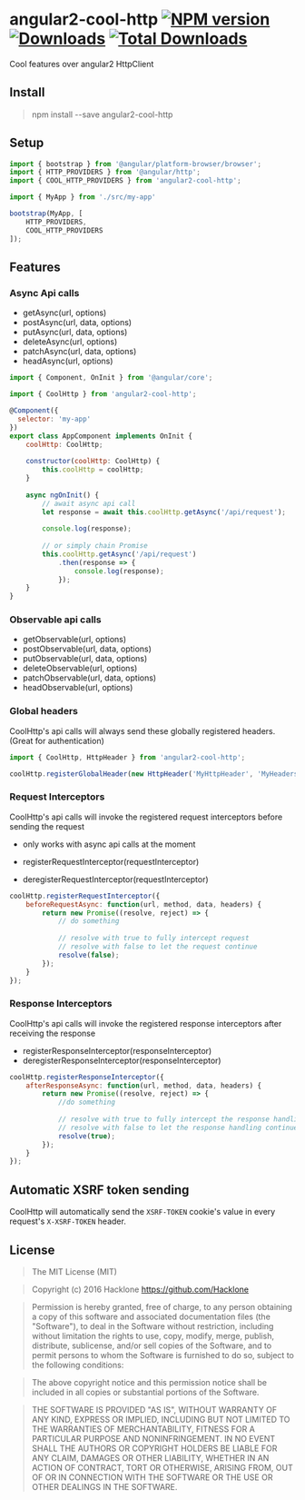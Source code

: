 [npm-url]: https://npmjs.org/package/angular2-cool-http
[npm-image]: https://img.shields.io/npm/v/angular2-cool-http.svg
[downloads-image]: https://img.shields.io/npm/dm/angular2-cool-http.svg
[total-downloads-image]: https://img.shields.io/npm/dt/angular2-cool-http.svg

# angular2-cool-http [![NPM version][npm-image]][npm-url] [![Downloads][downloads-image]][npm-url]  [![Total Downloads][total-downloads-image]][npm-url]
Cool features over angular2 HttpClient

## Install 
> npm install --save angular2-cool-http

## Setup
```javascript
import { bootstrap } from '@angular/platform-browser/browser';
import { HTTP_PROVIDERS } from '@angular/http';
import { COOL_HTTP_PROVIDERS } from 'angular2-cool-http';

import { MyApp } from './src/my-app'

bootstrap(MyApp, [
    HTTP_PROVIDERS,
    COOL_HTTP_PROVIDERS
]);
```

## Features
### Async Api calls
- getAsync(url, options)
- postAsync(url, data, options)
- putAsync(url, data, options)
- deleteAsync(url, options)
- patchAsync(url, data, options)
- headAsync(url, options)

```javascript
import { Component, OnInit } from '@angular/core';

import { CoolHttp } from 'angular2-cool-http';

@Component({
  selector: 'my-app'
})
export class AppComponent implements OnInit { 
    coolHttp: CoolHttp;
    
    constructor(coolHttp: CoolHttp) {
        this.coolHttp = coolHttp;   
    }
    
    async ngOnInit() {
        // await async api call
        let response = await this.coolHttp.getAsync('/api/request');
        
        console.log(response);
        
        // or simply chain Promise
        this.coolHttp.getAsync('/api/request')
            .then(response => {
                console.log(response);
            });
    }
}
```

### Observable api calls
- getObservable(url, options)
- postObservable(url, data, options)
- putObservable(url, data, options)
- deleteObservable(url, options)
- patchObservable(url, data, options)
- headObservable(url, options)

### Global headers
CoolHttp's api calls will always send these globally registered headers. (Great for authentication)

```javascript
import { CoolHttp, HttpHeader } from 'angular2-cool-http';

coolHttp.registerGlobalHeader(new HttpHeader('MyHttpHeader', 'MyHeadersValue'));
```

### Request Interceptors
CoolHttp's api calls will invoke the registered request interceptors before sending the request
- only works with async api calls at the moment

- registerRequestInterceptor(requestInterceptor)
- deregisterRequestInterceptor(requestInterceptor)

```javascript
coolHttp.registerRequestInterceptor({
    beforeRequestAsync: function(url, method, data, headers) {
        return new Promise((resolve, reject) => {
            // do something 
            
            // resolve with true to fully intercept request
            // resolve with false to let the request continue
            resolve(false);
        });
    }
});
```

### Response Interceptors
CoolHttp's api calls will invoke the registered response interceptors after receiving the response

- registerResponseInterceptor(responseInterceptor)
- deregisterResponseInterceptor(responseInterceptor)

```javascript
coolHttp.registerResponseInterceptor({
    afterResponseAsync: function(url, method, data, headers) {
        return new Promise((resolve, reject) => {
            //do something 
            
            // resolve with true to fully intercept the response handling
            // resolve with false to let the response handling continue
            resolve(true);
        });
    }
});
```

## Automatic XSRF token sending
CoolHttp will automatically send the ```XSRF-TOKEN``` cookie's value in every request's ```X-XSRF-TOKEN``` header.

## License
> The MIT License (MIT)

> Copyright (c) 2016 Hacklone
> https://github.com/Hacklone

> Permission is hereby granted, free of charge, to any person obtaining a copy
> of this software and associated documentation files (the "Software"), to deal
> in the Software without restriction, including without limitation the rights
> to use, copy, modify, merge, publish, distribute, sublicense, and/or sell
> copies of the Software, and to permit persons to whom the Software is
> furnished to do so, subject to the following conditions:

> The above copyright notice and this permission notice shall be included in all
> copies or substantial portions of the Software.

> THE SOFTWARE IS PROVIDED "AS IS", WITHOUT WARRANTY OF ANY KIND, EXPRESS OR
> IMPLIED, INCLUDING BUT NOT LIMITED TO THE WARRANTIES OF MERCHANTABILITY,
> FITNESS FOR A PARTICULAR PURPOSE AND NONINFRINGEMENT. IN NO EVENT SHALL THE
> AUTHORS OR COPYRIGHT HOLDERS BE LIABLE FOR ANY CLAIM, DAMAGES OR OTHER
> LIABILITY, WHETHER IN AN ACTION OF CONTRACT, TORT OR OTHERWISE, ARISING FROM,
> OUT OF OR IN CONNECTION WITH THE SOFTWARE OR THE USE OR OTHER DEALINGS IN THE
> SOFTWARE.
